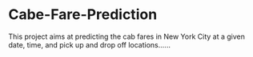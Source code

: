 # Cabe-Fare-Prediction
This project aims at predicting the cab fares in New York City at a given date, time, and pick up and drop off locations......
